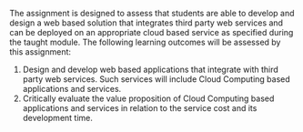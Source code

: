 The assignment is designed to assess that students are able to develop and design a web based solution that integrates third party web services and can be deployed on an appropriate cloud based service as specified during the taught module.
The following learning outcomes will be assessed by this assignment:
1. Design and develop web based applications that integrate with third party web services. Such services will include Cloud Computing based applications and services.
2. Critically evaluate the value proposition of Cloud Computing based applications and services in relation to the service cost and its development time.